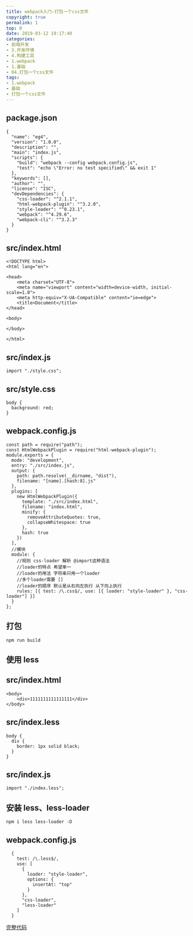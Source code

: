```yaml
---
title: webpack入门-打包一个css文件
copyright: true
permalink: 1
top: 0
date: 2019-03-12 19:17:40
categories:
- 前端开发
- 3.开发环境
- 4.构建工具
- 1.webpack
- 1.基础
- 04.打包一个css文件
tags:
- 1.webpack
- 基础
- 打包一个css文件
---
```


##

## package.json

```
{
  "name": "eg4",
  "version": "1.0.0",
  "description": "",
  "main": "index.js",
  "scripts": {
    "build": "webpack --config webpack.config.js",
    "test": "echo \"Error: no test specified\" && exit 1"
  },
  "keywords": [],
  "author": "",
  "license": "ISC",
  "devDependencies": {
    "css-loader": "^2.1.1",
    "html-webpack-plugin": "^3.2.0",
    "style-loader": "^0.23.1",
    "webpack": "^4.29.6",
    "webpack-cli": "^3.2.3"
  }
}
```

## src/index.html

```
<!DOCTYPE html>
<html lang="en">

<head>
    <meta charset="UTF-8">
    <meta name="viewport" content="width=device-width, initial-scale=1.0">
    <meta http-equiv="X-UA-Compatible" content="ie=edge">
    <title>Document</title>
</head>

<body>

</body>

</html>
```

## src/index.js

```
import "./style.css";
```

## src/style.css

```
body {
  background: red;
}
```

## webpack.config.js

```
const path = require("path");
const HtmlWebpackPlugin = require("html-webpack-plugin");
module.exports = {
  mode: "development",
  entry: "./src/index.js",
  output: {
    path: path.resolve(__dirname, "dist"),
    filename: "[name].[hash:8].js"
  },
  plugins: [
    new HtmlWebpackPlugin({
      template: "./src/index.html",
      filename: "index.html",
      minify: {
        removeAttributeQuotes: true,
        collapseWhitespace: true
      },
      hash: true
    })
  ],
  //模块
  module: {
    //规则 css-loader 解析 @import这种语法
    //loader的特点 希望单一
    //loader的用法 字符串只用一个loader
    //多个loader需要 []
    //loader的顺序 默认是从右向左执行 从下向上执行
    rules: [{ test: /\.css$/, use: [{ loader: "style-loader" }, "css-loader"] }]
  }
};
```

## 打包

```
npm run build
```

## 使用 less

## src/index.html

```
<body>
    <div>1111111111111111</div>
</body>
```

## src/index.less

```
body {
  div {
    border: 1px solid black;
  }
}
```

## src/index.js

```
import "./index.less";
```

## 安装 less、less-loader

```
npm i less less-loader -D
```

## webpack.config.js

```
  {
    test: /\.less$/,
    use: [
      {
        loader: "style-loader",
        options: {
          insertAt: "top"
        }
      },
      "css-loader",
      "less-loader"
    ]
  }
```

[完整代码](https://github.com/zhoubichuan/frontend-note/tree/master/3.dev/3.scaffolding/1.webpack/1.base/4.css)
